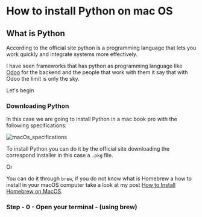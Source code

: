 # How to install Python on mac OS

## What is Python

According to the official site python is a programming language that lets you work quickly and integrate systems more effectively.

I have seen frameworks that has python as programming language like [Odoo](https://www.odoo.com/es_US/) for the backend and the people that work with them it say that with Odoo the limit is only the sky.

Let's begin

### Downloading Python

In this case we are going to install Python in a mac book pro with the following specifications:

![macOs_specifications](https://support.apple.com/library/content/dam/edam/applecare/images/en_US/macos/Big-Sur/macos-big-sur-mac-overview-system-report.jpg)

To install Python you can do it by the official site downloading the correspond installer in this case a `.pkg` file.

Or

You can do it through `brew`, if you do not know what is Homebrew a how to install in your macOS computer take a look at my post [How to Install Homebrew on MacOS](https://ricardobritobrens.medium.com/how-to-install-homebrew-on-mac-pc-26cbe04c2aa1).

### Step - 0 - Open your terminal - (using brew)
